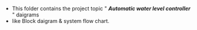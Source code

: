* This folder contains the project topic " **_Automatic water level controller_** " daigrams
* like Block daigram & system flow chart. 
